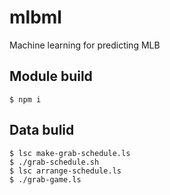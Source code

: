 # mlbml

Machine learning for predicting MLB

## Module build
  
    $ npm i

## Data bulid

    $ lsc make-grab-schedule.ls
    $ ./grab-schedule.sh
    $ lsc arrange-schedule.ls
    $ ./grab-game.ls

